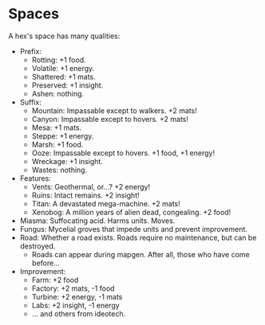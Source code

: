 # Spaces

A hex's space has many qualities:

- Prefix:
  - Rotting: +1 food.
  - Volatile: +1 energy.
  - Shattered: +1 mats.
  - Preserved: +1 insight.
  - Ashen: nothing.
- Suffix:
  - Mountain: Impassable except to walkers. +2 mats!
  - Canyon: Impassable except to hovers. +2 mats!
  - Mesa: +1 mats.
  - Steppe: +1 energy.
  - Marsh: +1 food.
  - Ooze: Impassable except to hovers. +1 food, +1 energy!
  - Wreckage: +1 insight.
  - Wastes: nothing.
- Features:
  - Vents: Geothermal, or...? +2 energy!
  - Ruins: Intact remains. +2 insight!
  - Titan: A devastated mega-machine. +2 mats!
  - Xenobog: A million years of alien dead, congealing. +2 food!
- Miasma: Suffocating acid. Harms units. Moves.
- Fungus: Mycelial groves that impede units and prevent improvement.
- Road: Whether a road exists. Roads require no maintenance, but can be destroyed.
  - Roads can appear during mapgen. After all, those who have come before...
- Improvement:
  - Farm: +2 food
  - Factory: +2 mats, -1 food
  - Turbine: +2 energy, -1 mats
  - Labs: +2 insight, -1 energy
  - ... and others from ideotech.
